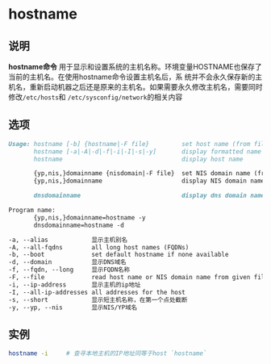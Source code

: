 # **hostname**

## 说明

**hostname命令** 用于显示和设置系统的主机名称。环境变量HOSTNAME也保存了当前的主机名。在使用hostname命令设置主机名后，系
统并不会永久保存新的主机名，重新启动机器之后还是原来的主机名。如果需要永久修改主机名，需要同时修改`/etc/hosts`和
`/etc/sysconfig/network`的相关内容

## 选项

```markdown
Usage: hostname [-b] {hostname|-F file}         set host name (from file)
       hostname [-a|-A|-d|-f|-i|-I|-s|-y]       display formatted name
       hostname                                 display host name

       {yp,nis,}domainname {nisdomain|-F file}  set NIS domain name (from file)
       {yp,nis,}domainname                      display NIS domain name

       dnsdomainname                            display dns domain name

Program name:
       {yp,nis,}domainname=hostname -y
       dnsdomainname=hostname -d

-a, --alias            显示主机别名
-A, --all-fqdns        all long host names (FQDNs)
-b, --boot             set default hostname if none available
-d, --domain           显示DNS域名
-f, --fqdn, --long     显示FQDN名称
-F, --file             read host name or NIS domain name from given file
-i, --ip-address       显示主机的ip地址
-I, --all-ip-addresses all addresses for the host
-s, --short            显示短主机名称，在第一个点处截断
-y, --yp, --nis        显示NIS/YP域名

```

## 实例

```bash
hostname -i     # 查寻本地主机的IP地址同等于host `hostname`
```


